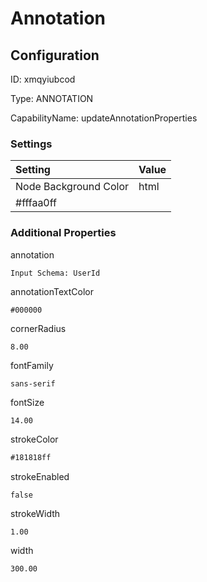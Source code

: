 # Annotation
## Configuration
ID:  xmqyiubcod

Type: ANNOTATION 

CapabilityName: updateAnnotationProperties

### Settings
| Setting | Value  |
| :------------------------ | ---------------------------------------- |
| Node Background Color | html 
#fffaa0ff | 






### Additional Properties
annotation
```string 
Input Schema: UserId
```


annotationTextColor
```html 
#000000
```


cornerRadius
```float64 
8.00
```


fontFamily
```string 
sans-serif
```


fontSize
```float64 
14.00
```


strokeColor
```html 
#181818ff
```


strokeEnabled
```bool 
false
```


strokeWidth
```float64 
1.00
```


width
```float64 
300.00
```




